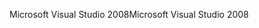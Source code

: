 <span data-ttu-id="26f75-101">Microsoft Visual Studio 2008</span><span class="sxs-lookup"><span data-stu-id="26f75-101">Microsoft Visual Studio 2008</span></span>